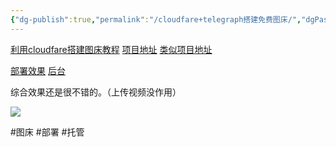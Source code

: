 ```yaml
---
{"dg-publish":true,"permalink":"/cloudfare+telegraph搭建免费图床/","dgPassFrontmatter":true,"noteIcon":""}
---
```




[利用cloudfare搭建图床教程](https://baijiahao.baidu.com/s?id=1777556287468058410)
[项目地址](https://github.com/cf-pages/Telegraph-Image)
[类似项目地址](https://github.com/x-dr/telegraph-Image)

[部署效果](https://telegraph-image-6pq.pages.dev)
[后台](https://telegraph-image-6pq.pages.dev/admin)

综合效果还是很不错的。（上传视频没作用）

![](https://telegraph-image-6pq.pages.dev/file/59ff19aa0570131f64b3c.jpg)

#图床 #部署 #托管